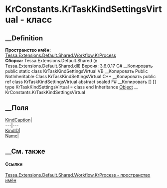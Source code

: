 # KrConstants.KrTaskKindSettingsVirtual - класс
##  __Definition
 **Пространство имён:**
[Tessa.Extensions.Default.Shared.Workflow.KrProcess](N_Tessa_Extensions_Default_Shared_Workflow_KrProcess.htm)  
 **Сборка:** Tessa.Extensions.Default.Shared (в
Tessa.Extensions.Default.Shared.dll) Версия: 3.6.0.17
C# __Копировать
     public static class KrTaskKindSettingsVirtual
VB __Копировать
     Public NotInheritable Class KrTaskKindSettingsVirtual
C++ __Копировать
     public ref class KrTaskKindSettingsVirtual abstract sealed
F# __Копировать
     [<AbstractClassAttribute>]
    [<SealedAttribute>]
    type KrTaskKindSettingsVirtual = class end
Inheritance
    [Object](https://learn.microsoft.com/dotnet/api/system.object) __ KrConstants.KrTaskKindSettingsVirtual
##  __Поля
[KindCaption](F_Tessa_Extensions_Default_Shared_Workflow_KrProcess_KrConstants_KrTaskKindSettingsVirtual_KindCaption.htm)|  
---|---  
[KindID](F_Tessa_Extensions_Default_Shared_Workflow_KrProcess_KrConstants_KrTaskKindSettingsVirtual_KindID.htm)|  
[Name](F_Tessa_Extensions_Default_Shared_Workflow_KrProcess_KrConstants_KrTaskKindSettingsVirtual_Name.htm)|  
## __См. также
#### Ссылки
[Tessa.Extensions.Default.Shared.Workflow.KrProcess - пространство
имён](N_Tessa_Extensions_Default_Shared_Workflow_KrProcess.htm)
